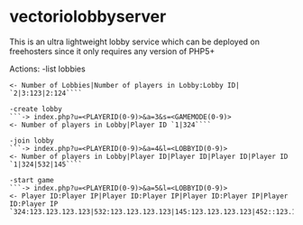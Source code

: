 # vectoriolobbyserver
This is an ultra lightweight lobby service which can be deployed on freehosters since it only requires any version of PHP5+

Actions:
 -list lobbies
  ```-> index.php?u=<PLAYERID(0-9)>&a=2
  <- Number of Lobbies|Number of players in Lobby:Lobby ID| `2|3:123|2:124````

 -create lobby
  ```-> index.php?u=<PLAYERID(0-9)>&a=3&s=<GAMEMODE(0-9)>
  <- Number of players in Lobby|Player ID `1|324````
  
 -join lobby
  ```-> index.php?u=<PLAYERID(0-9)>&a=4&l=<LOBBYID(0-9)>
  <- Number of players in Lobby|Player ID|Player ID|Player ID|Player ID `1|324|532|145````
  
 -start game
  ```-> index.php?u=<PLAYERID(0-9)>&a=5&l=<LOBBYID(0-9)>
  <- Player ID:Player IP|Player ID:Player IP|Player ID:Player IP|Player ID:Player IP `324:123.123.123.123|532:123.123.123.123|145:123.123.123.123|452::123.123.123.123````
